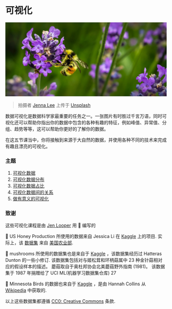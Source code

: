 # 可视化

![a bee on a lavender flower](../images/bee.jpg)
> 拍摄者 <a href="https://unsplash.com/@jenna2980?utm_source=unsplash&utm_medium=referral&utm_content=creditCopyText">Jenna Lee</a> 上传于 <a href="https://unsplash.com/s/photos/bees-in-a-meadow?utm_source=unsplash&utm_medium=referral&utm_content=creditCopyText">Unsplash</a>

数据可视化是数据科学家最重要的任务之一。一张图片有时胜过千言万语，同时可视化还可以帮助你指出你的数据中包含的各种有趣的特征，例如峰值、异常值、分组、趋势等等，这可以帮助你更好的了解你的数据。

在这五节课当中，你将接触到来源于大自然的数据，并使用各种不同的技术来完成有趣且漂亮的可视化。

### 主题

1. [可视化数据](../09-visualization-quantities/README.md)
1. [可视化数据分布](../10-visualization-distributions/README.md)
1. [可视化数据占比](../11-visualization-proportions/README.md)
1. [可视化数据间的关系](../12-visualization-relationships/README.md)
1. [做有意义的可视化](../13-meaningful-visualizations/README.md)

### 致谢

这些可视化课程是由 [Jen Looper](https://twitter.com/jenlooper) 用 🌸 编写的

🍯 US Honey Production 所使用的数据来自 Jessica Li 在 [Kaggle](https://www.kaggle.com/jessicali9530/honey-production) 上的项目. 实际上，该 [数据集](https://usda.library.cornell.edu/concern/publications/rn301137d) 来自 [美国农业部](https://www.nass.usda.gov/About_NASS/index.php).

🍄 mushrooms 所使用的数据集也是来自于 [Kaggle](https://www.kaggle.com/hatterasdunton/mushroom-classification-updated-dataset) ，该数据集经历过 Hatteras Dunton 的一些小修订. 该数据集包括对与姬松茸和环柄菇属中 23 种金针菇相对应的假设样本的描述。 蘑菇取自于奥杜邦协会北美蘑菇野外指南 (1981)。 该数据集于 1987 年捐赠给了 UCI ML(机器学习数据集仓库) 27

🦆 Minnesota Birds 的数据也来自于 [Kaggle](https://www.kaggle.com/hannahcollins/minnesota-birds) ，是由 Hannah Collins 从 [Wikipedia](https://en.wikipedia.org/wiki/List_of_birds_of_Minnesota) 中获取的.

以上这些数据集都遵循 [CC0: Creative Commons](https://creativecommons.org/publicdomain/zero/1.0/) 条款.